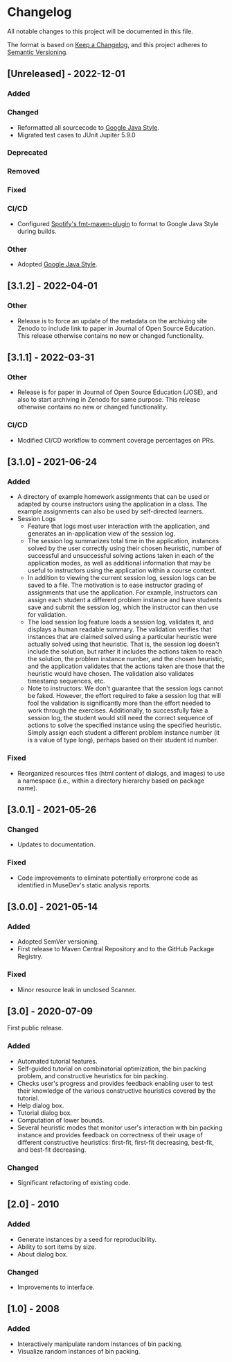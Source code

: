 # Changelog
All notable changes to this project will be documented in this file.

The format is based on [Keep a Changelog](https://keepachangelog.com/en/1.0.0/),
and this project adheres to [Semantic Versioning](https://semver.org/spec/v2.0.0.html).

## [Unreleased] - 2022-12-01

### Added
  
### Changed
* Reformatted all sourcecode to [Google Java Style](https://google.github.io/styleguide/javaguide.html).
* Migrated test cases to JUnit Jupiter 5.9.0

### Deprecated

### Removed

### Fixed

### CI/CD
* Configured [Spotify's fmt-maven-plugin](https://github.com/spotify/fmt-maven-plugin) to format to Google Java Style during builds. 

### Other
* Adopted [Google Java Style](https://google.github.io/styleguide/javaguide.html).


## [3.1.2] - 2022-04-01

### Other
* Release is to force an update of the metadata on the archiving site Zenodo to 
  include link to paper in Journal of Open Source Education. This release otherwise 
  contains no new or changed functionality.


## [3.1.1] - 2022-03-31

### Other
* Release is for paper in Journal of Open Source Education (JOSE), and also
  to start archiving in Zenodo for same purpose. This release otherwise contains
  no new or changed functionality.

### CI/CD
* Modified CI/CD workflow to comment coverage percentages on PRs.


## [3.1.0] - 2021-06-24

### Added
* A directory of example homework assignments that can be used or adapted by
  course instructors using the application in a class. The example assignments
  can also be used by self-directed learners.
* Session Logs
  * Feature that logs most user interaction with the application, and
    generates an in-application view of the session log. 
  * The session log summarizes total time in the application, instances 
    solved by the user correctly using their chosen heuristic, number of 
    successful and unsuccessful solving actions taken in each of the 
    application modes, as well as additional information that may be useful 
    to instructors using the application within a course context.
  * In addition to viewing the current session log, session logs can be
    saved to a file. The motivation is to ease instructor grading of 
    assignments that use the application. For example, instructors can
    assign each student a different problem instance and have students save
    and submit the session log, which the instructor can then use for 
    validation.
  * The load session log feature loads a session log, validates it, and displays
    a human readable summary. The validation verifies that instances that are
    claimed solved using a particular heuristic were actually solved using that
    heuristic. That is, the session log doesn't include the solution, but rather
    it includes the actions taken to reach the solution, the problem instance
    number, and the chosen heuristic, and the application validates that the actions
    taken are those that the heuristic would have chosen. The validation also
    validates timestamp sequences, etc.
  * Note to instructors: We don't guarantee that the session logs cannot be
    faked. However, the effort required to fake a session log that will fool the
    validation is significantly more than the effort needed to work through the
    exercises. Additionally, to successfully fake a session log, the student would
    still need the correct sequence of actions to solve the specified instance
    using the specified heuristic. Simply assign each student a different
    problem instance number (it is a value of type long), perhaps based on their 
    student id number.

### Fixed
* Reorganized resources files (html content of dialogs, and images)
  to use a namespace (i.e., within a directory hierarchy based on package name).
  

## [3.0.1] - 2021-05-26

### Changed
* Updates to documentation.

### Fixed
* Code improvements to eliminate potentially errorprone 
  code as identified in MuseDev's static analysis reports.


## [3.0.0] - 2021-05-14

### Added
* Adopted SemVer versioning.
* First release to Maven Central Repository and to the GitHub Package Registry.

### Fixed
* Minor resource leak in unclosed Scanner.


## [3.0] - 2020-07-09

First public release.

### Added
* Automated tutorial features.
* Self-guided tutorial on combinatorial optimization, the bin 
  packing problem, and constructive heuristics for bin packing.
* Checks user's progress and provides feedback enabling user to test 
  their knowledge of the various constructive heuristics covered by 
  the tutorial.
* Help dialog box.
* Tutorial dialog box.
* Computation of lower bounds.
* Several heuristic modes that monitor user's interaction with
  bin packing instance and provides feedback on correctness of their
  usage of different constructive heuristics: first-fit, first-fit decreasing,
  best-fit, and best-fit decreasing.
  
### Changed
* Significant refactoring of existing code.


## [2.0] - 2010

### Added
* Generate instances by a seed for reproducibility.
* Ability to sort items by size.
* About dialog box.

### Changed
* Improvements to interface.


## [1.0] - 2008

### Added
* Interactively manipulate random instances of bin packing.
* Visualize random instances of bin packing.
